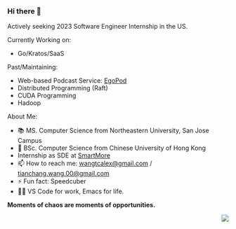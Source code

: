 ### Hi there 👋

<!--
**chang2000/chang2000** is a ✨ _special_ ✨ repository because its `README.md` (this file) appears on your GitHub profile.


-->
Actively seeking 2023 Software Engineer Internship in the US.

Currently Working on:
- Go/Kratos/SaaS

Past/Maintaining:
- Web-based Podcast Service: [EgoPod](http://www.egopod.xyz)
- Distributed Programming (Raft)
- CUDA Programming
- Hadoop


About Me:
- 📚 MS. Computer Science from Northeastern University, San Jose Campus
- 🔭 BSc. Computer Science from Chinese University of Hong Kong
- Internship as SDE at [SmartMore](https://en.smartmore.com/)
- 📫 How to reach me: wangtcalex@gmail.com / tianchang.wang.00@gmail.com
- ⚡ Fun fact: Speedcuber
- 👨‍💻 VS Code for work, Emacs for life.

**Moments of chaos are moments of opportunities.**


<a href="#">
    <img align="right" src="https://github-readme-stats.vercel.app/api?username=chang2000&show_icons=true">
</a>
